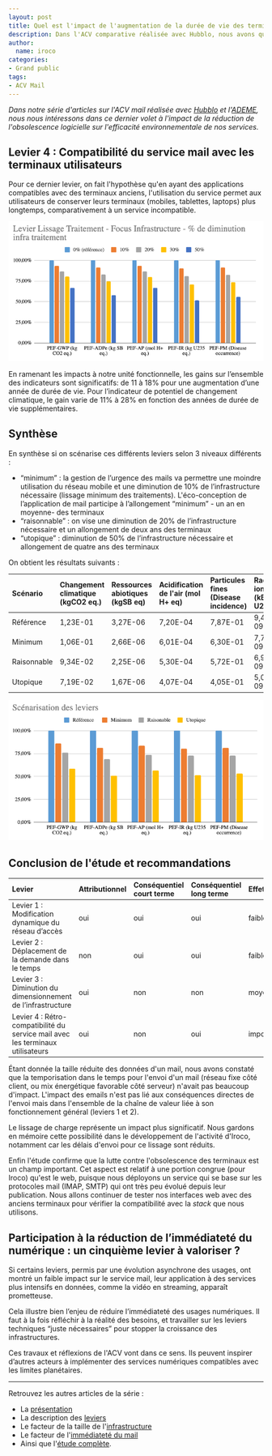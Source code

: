 ```yaml
---
layout: post
title: Quel est l'impact de l'augmentation de la durée de vie des terminaux ?
description: Dans l'ACV comparative réalisée avec Hubblo, nous avons quantifié l'impact de l'augmentation de la durée de vie des terminaux.
author:
  name: iroco
categories:
- Grand public
tags:
- ACV Mail
---
```


_Dans notre série d'articles sur l'ACV mail réalisée avec [Hubblo](https://hubblo.org/) et l'[ADEME](https://www.ademe.fr/), nous nous intéressons dans ce dernier volet à l'impact de la réduction de l'obsolescence logicielle sur l'efficacité environnementale de nos services._

## Levier 4 : Compatibilité du service mail avec les terminaux utilisateurs

Pour ce dernier levier, on fait l'hypothèse qu'en ayant des applications compatibles avec des terminaux anciens, l'utilisation du service permet aux utilisateurs de conserver leurs terminaux (mobiles, tablettes, laptops) plus longtemps, comparativement à un service incompatible.

![Graph des résultats de l'ACV-A levier4](/images/ACV/resultats-levier3-attr.png)

En ramenant les impacts à notre unité fonctionnelle, les gains sur l’ensemble des indicateurs sont significatifs: de 11 à 18% pour une augmentation d’une année de durée de vie. Pour l’indicateur de potentiel de changement climatique, le gain varie de 11% à 28% en fonction des années de durée de vie supplémentaires.

## Synthèse

En synthèse si on scénarise ces différents leviers selon 3 niveaux différents :

* “minimum” : la gestion de l’urgence des mails va permettre une moindre utilisation du réseau mobile et une diminution de 10% de l’infrastructure nécessaire (lissage minimum des traitements). L'éco-conception de l’application de mail participe à l’allongement “minimum” - un an en moyenne- des terminaux
* “raisonnable” : on vise une diminution de 20% de l’infrastructure nécessaire et un allongement de deux ans des terminaux
* “utopique” : diminution de 50% de l’infrastructure nécessaire et allongement de quatre ans des terminaux

On obtient les résultats suivants :

| Scénario | Changement climatique (kgCO2 eq.) | Ressources abiotiques (kgSB eq) | Acidification de l'air (mol H+ eq) | Particules fines (Disease incidence) | Radiation ionisante (kBq U235 eq) |
|:---------|:----------------------------------|:--------------------------------|:-----------------------------------|:-------------------------------------|:----------------------------------|
| Référence | 1,23E-01 | 3,27E-06 | 7,20E-04 | 7,87E-01 | 9,49E-09 |
| Minimum | 1,06E-01 | 2,66E-06 | 6,01E-04 | 6,30E-01 | 7,71E-09 |
| Raisonnable | 9,34E-02 | 2,25E-06 | 5,30E-04 | 5,72E-01 | 6,92E-09 |
| Utopique | 7,19E-02 | 1,67E-06 | 4,07E-04 | 4,05E-01 | 5,07E-09 |


![Graph des résultats de l'ACV-A](/images/ACV/resultats_attributionnel.png)

## Conclusion de l'étude et recommandations

| Levier | Attributionnel | Conséquentiel court terme | Conséquentiel long terme | Effet |
|:-------|:---------------|:--------------------------|:-------------------------|:------|
| Levier 1 : Modification dynamique du réseau d’accès | oui | oui | oui | faible |
| Levier 2 : Déplacement de la demande dans le temps | non | oui | oui | faible |
| Levier 3 : Diminution du dimensionnement de l’infrastructure | oui | non | non | moyen |
| Levier 4 : Rétro-compatibilité du service mail avec les terminaux utilisateurs | oui | non | oui | important |

Étant donnée la taille réduite des données d'un mail, nous avons constaté que la temporisation dans le temps pour l'envoi d'un mail (réseau fixe côté client, ou mix énergétique favorable côté serveur) n'avait pas beaucoup d'impact. L'impact des emails n'est pas lié aux conséquences directes de l'envoi mais dans l'ensemble de la chaîne de valeur liée à son fonctionnement général (leviers 1 et 2).

Le lissage de charge représente un impact plus significatif. Nous gardons en mémoire cette possibilité dans le développement de l'activité d'Iroco, notamment car les délais d'envoi pour ce lissage sont réduits.

Enfin l'étude confirme que la lutte contre l'obsolescence des terminaux est un champ important. Cet aspect est relatif à une portion congrue (pour Iroco) qu'est le web, puisque nous déployons un service qui se base sur les protocoles mail (IMAP, SMTP) qui ont très peu évolué depuis leur publication. Nous allons continuer de tester nos interfaces web avec des anciens terminaux pour vérifier la compatibilité avec la *stack* que nous utilisons.

## Participation à la réduction de l’immédiateté du numérique : un cinquième levier à valoriser&nbsp;?

Si certains leviers, permis par une évolution asynchrone des usages, ont montré un faible impact sur le service mail, leur application à des services plus intensifs en données, comme la vidéo en streaming, apparaît prometteuse.

Cela illustre bien l’enjeu de réduire l’immédiateté des usages numériques. Il faut à la fois réfléchir à la réalité des besoins, et travailler sur les leviers techniques “juste nécessaires” pour stopper la croissance des infrastructures.

Ces travaux et réflexions de l'ACV vont dans ce sens. Ils peuvent inspirer d’autres acteurs à implémenter des services numériques compatibles avec les limites planétaires.

----
Retrouvez les autres articles de la série :

- La [présentation](/acv-mail-presentation/)
- La description des [leviers](/acv-mail-leviers/)
- Le facteur de la taille de l'[infrastructure](/ACV_mail_taille_infrastructure)
- Le facteur de l'[immédiateté du mail](/ACV-mail-immediatete-numerique/)
- Ainsi que l'[étude complète](/images/ACV/ACV-mail-Hubblo-Iroco-01032024.pdf).
